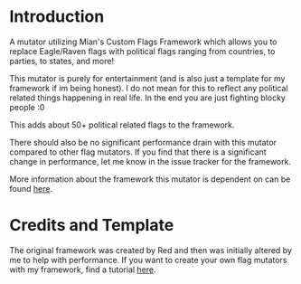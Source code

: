 # Introduction
A mutator utilizing Mian's Custom Flags Framework which allows you to replace Eagle/Raven flags with political flags ranging from countries, to parties, to states, and more!

This mutator is purely for entertainment (and is also just a template for my framework if im being honest). I do not mean for this to reflect any political related things happening in real life. In the end you are just fighting blocky people :0

This adds about 50+ political related flags to the framework.

There should also be no significant performance drain with this mutator compared to other flag mutators. If you find that there is a significant change in performance, let me know in the issue tracker for the framework.

More information about the framework this mutator is dependent on can be found [here](https://steamcommunity.com/sharedfiles/filedetails/?id=3385310995).

# Credits and Template

The original framework was created by Red and then was initially altered by me to help with performance. If you want to create your own flag mutators with my framework, find a tutorial [here](https://github.com/MianReplicate/Mian-Custom-Flags-Framework).